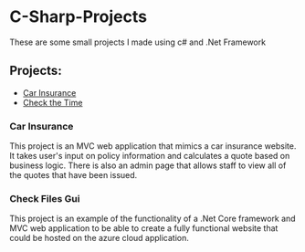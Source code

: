 # C-Sharp-Projects
These are some small projects I made using c# and .Net Framework
## Projects:
- [Car Insurance](/CarInsurance)
- [Check the Time](https://webapplication20210712092158.azurewebsites.net)
### Car Insurance
This project is an MVC web application that mimics a car insurance website. It takes user's input on policy information and calculates a quote based on business logic. There is also an admin page that allows staff to view all of the quotes that have been issued.
### Check Files Gui
This project is an example of the functionality of a .Net Core framework and MVC web application to be able to create a fully functional website that could be hosted on the azure cloud application.

